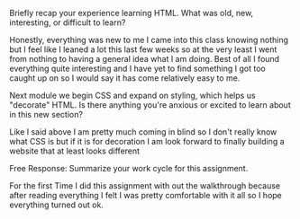Briefly recap your experience learning HTML. What was old, new, interesting, or difficult to learn?

Honestly, everything was new to me I came into this class knowing nothing but I feel like I leaned a lot this last few weeks so at the very least I went from nothing to having a general idea what I am doing.  Best of all I found everything quite interesting and I have yet to find something I got too caught up on so I would say it has come relatively easy to me.

Next module we begin CSS and expand on styling, which helps us "decorate" HTML. Is there anything you're anxious or excited to learn about in this new section?

Like I said above I am pretty much coming in blind so I don't really know what CSS is but if it is for decoration I am look forward to finally building a website that at least looks different

Free Response: Summarize your work cycle for this assignment.

For the first Time I did this assignment with out the walkthrough because after reading everything I felt I was pretty comfortable with it all so I hope everything turned out ok.
